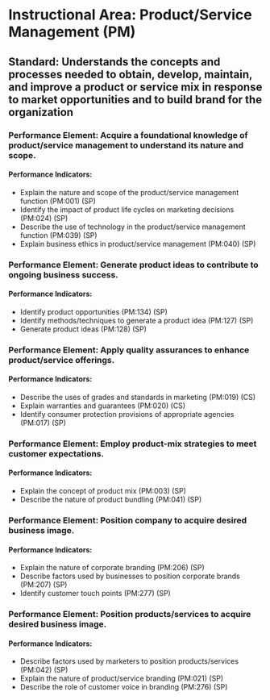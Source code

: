 # Instructional Area: Product/Service Management (PM)

## Standard: Understands the concepts and processes needed to obtain, develop, maintain, and improve a product or service mix in response to market opportunities and to build brand for the organization

### Performance Element: Acquire a foundational knowledge of product/service management to understand its nature and scope.

#### Performance Indicators:

* Explain the nature and scope of the product/service management function (PM:001) (SP)
* Identify the impact of product life cycles on marketing decisions (PM:024) (SP)
* Describe the use of technology in the product/service management function (PM:039) (SP)
* Explain business ethics in product/service management (PM:040) (SP)

### Performance Element: Generate product ideas to contribute to ongoing business success.

#### Performance Indicators:

* Identify product opportunities (PM:134) (SP)
* Identify methods/techniques to generate a product idea (PM:127) (SP)
* Generate product ideas (PM:128) (SP)

### Performance Element: Apply quality assurances to enhance product/service offerings.

#### Performance Indicators:

* Describe the uses of grades and standards in marketing (PM:019) (CS)
* Explain warranties and guarantees (PM:020) (CS)
* Identify consumer protection provisions of appropriate agencies (PM:017) (SP)

### Performance Element: Employ product-mix strategies to meet customer expectations.

#### Performance Indicators:

* Explain the concept of product mix (PM:003) (SP)
* Describe the nature of product bundling (PM:041) (SP)

### Performance Element: Position company to acquire desired business image.

#### Performance Indicators:

* Explain the nature of corporate branding (PM:206) (SP)
* Describe factors used by businesses to position corporate brands (PM:207) (SP)
* Identify customer touch points (PM:277) (SP)

### Performance Element: Position products/services to acquire desired business image.

#### Performance Indicators:

* Describe factors used by marketers to position products/services (PM:042) (SP)
* Explain the nature of product/service branding (PM:021) (SP)
* Describe the role of customer voice in branding (PM:276) (SP)